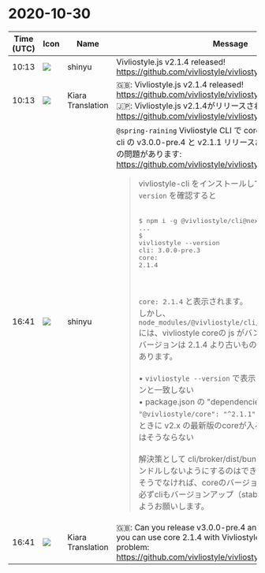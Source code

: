 # 2020-10-30

|Time (UTC)|Icon|Name|Message|
|---|---|---|---|
|10:13|![](https://avatars.slack-edge.com/2018-04-27/354445776386_e258f5ed5ba887b08668_72.jpg)|shinyu|Vivliostyle.js v2.1.4 released!<br><https://github.com/vivliostyle/vivliostyle.js/releases>|
|10:13|![](https://avatars.slack-edge.com/2019-08-21/732685848020_f3f20736795184660348_72.png)|Kiara Translation|🇬🇧: Vivliostyle.js v2.1.4 released!<br><https://github.com/vivliostyle/vivliostyle.js/releases><br>🇯🇵: Vivliostyle.js v2.1.4がリリースされました！<br><https://github.com/vivliostyle/vivliostyle.js/releases>|
|16:41|![](https://avatars.slack-edge.com/2018-04-27/354445776386_e258f5ed5ba887b08668_72.jpg)|shinyu|`@spring-raining` Vivliostyle CLI で core 2.1.4 を使えるように cli の v3.0.0-pre.4 と v2.1.1 リリースお願いできますか？　この問題があります:<br><https://github.com/vivliostyle/vivliostyle-cli/issues/81><br><blockquote>vivliostyle-cli をインストールして `vivliostyle --version` を確認すると<br><br><pre>$ npm i -g @vivliostyle/cli@next<br>...<br>$ vivliostyle --version<br>cli: 3.0.0-pre.3<br>core: 2.1.4<br></pre><br><br>`core: 2.1.4` と表示されます。  <br>しかし、  <br>`node_modules/@vivliostyle/cli/broker/dist/bundle.js`  <br>には、vivliostyle coreの js がバンドルされていて、そのバージョンは 2.1.4 より古いもののようです。次の問題があります。<br><br>• `vivliostyle --version` で表示される core のバージョンと一致しない<br>• package.json の "dependencies" の `"@vivliostyle/core": "^2.1.1"` から、インストールしたときに v2.x の最新版のcoreが入るものと期待するが実際はそうならない<br><br>解決策として cli/broker/dist/bundle.js に core の js をバンドルしないようにするのはできないでしょうか？  <br>そうでなければ、coreのバージョンアップがあったとき必ずcliもバージョンアップ（stable版とnext版とも）するようお願いします。</blockquote>|
|16:41|![](https://avatars.slack-edge.com/2019-08-21/732685848020_f3f20736795184660348_72.png)|Kiara Translation|🇬🇧:  Can you release v3.0.0-pre.4 and v2.1.1 of cli so that you can use core 2.1.4 with Vivliostyle CLI? There is this problem:<br><https://github.com/vivliostyle/vivliostyle-cli/issues/81>|
